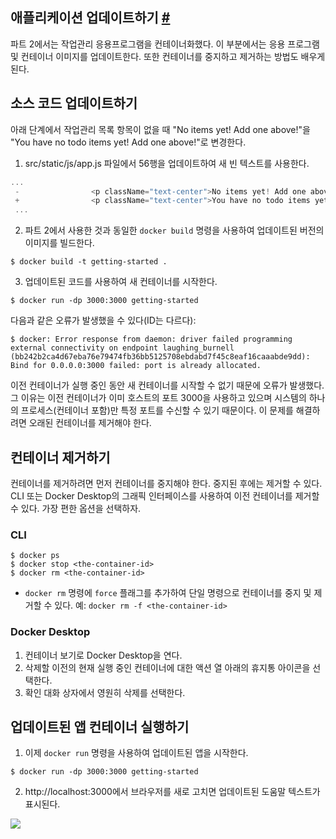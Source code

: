 ## 애플리케이션 업데이트하기 [#](https://docs.docker.com/get-started/03_updating_app/)

파트 2에서는 작업관리 응용프로그램을 컨테이너화했다. 이 부분에서는 응용 프로그램 및 컨테이너 이미지를 업데이트한다. 또한 컨테이너를 중지하고 제거하는 방법도 배우게 된다.

## 소스 코드 업데이트하기

아래 단계에서 작업관리 목록 항목이 없을 때 "No items yet! Add one above!"을 "You have no todo items yet! Add one above!"로 변경한다.

1. src/static/js/app.js 파일에서 56행을 업데이트하여 새 빈 텍스트를 사용한다.

```js
...
 -                <p className="text-center">No items yet! Add one above!</p>
 +                <p className="text-center">You have no todo items yet! Add one above!</p>
 ...
```

2. 파트 2에서 사용한 것과 동일한 `docker build` 명령을 사용하여 업데이트된 버전의 이미지를 빌드한다.

```
$ docker build -t getting-started .
```

3. 업데이트된 코드를 사용하여 새 컨테이너를 시작한다.

```
$ docker run -dp 3000:3000 getting-started
```

다음과 같은 오류가 발생했을 수 있다(ID는 다르다):

```
$ docker: Error response from daemon: driver failed programming external connectivity on endpoint laughing_burnell 
(bb242b2ca4d67eba76e79474fb36bb5125708ebdabd7f45c8eaf16caaabde9dd): Bind for 0.0.0.0:3000 failed: port is already allocated.
```

이전 컨테이너가 실행 중인 동안 새 컨테이너를 시작할 수 없기 때문에 오류가 발생했다. 그 이유는 이전 컨테이너가 이미 호스트의 포트 3000을 사용하고 있으며 시스템의 하나의 프로세스(컨테이너 포함)만 특정 포트를 수신할 수 있기 때문이다. 이 문제를 해결하려면 오래된 컨테이너를 제거해야 한다.

## 컨테이너 제거하기

컨테이너를 제거하려면 먼저 컨테이너를 중지해야 한다. 중지된 후에는 제거할 수 있다. CLI 또는 Docker Desktop의 그래픽 인터페이스를 사용하여 이전 컨테이너를 제거할 수 있다. 가장 편한 옵션을 선택하자.

### CLI

```
$ docker ps
$ docker stop <the-container-id>
$ docker rm <the-container-id>
```

* `docker rm` 명령에 `force` 플래그를 추가하여 단일 명령으로 컨테이너를 중지 및 제거할 수 있다. 예: `docker rm -f <the-container-id>`

### Docker Desktop

1. 컨테이너 보기로 Docker Desktop을 연다.
2. 삭제할 이전의 현재 실행 중인 컨테이너에 대한 액션 열 아래의 휴지통 아이콘을 선택한다.
3. 확인 대화 상자에서 영원히 삭제를 선택한다.

## 업데이트된 앱 컨테이너 실행하기

1. 이제 `docker run` 명령을 사용하여 업데이트된 앱을 시작한다.

```
$ docker run -dp 3000:3000 getting-started
```

2. http://localhost:3000에서 브라우저를 새로 고치면 업데이트된 도움말 텍스트가 표시된다.

![](https://docs.docker.com/get-started/images/todo-list-updated-empty-text.png)
